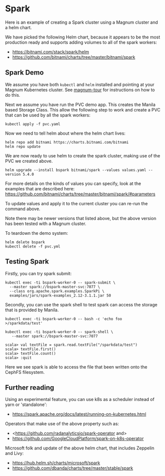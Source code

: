 Spark
=====

Here is an example of creating a Spark cluster using a Magnum cluster and a helm chart.

We have picked the following Helm chart, because it appears to be the most production ready and supports adding volumes to all of the spark workers:

- <https://bitnami.com/stack/spark/helm>
- <https://github.com/bitnami/charts/tree/master/bitnami/spark>

Spark Demo
----------

We assume you have both `kubectl` and `helm` installed and pointing at your Magnum Kubernetes cluster. See [magnum-tour](../magnum-tour/README.md#install-dependencies) for instructions on how to do this.

Next we assume you have run the PVC demo app. This creates the Manila based Storage Class. This allow the following step to work and create a PVC that can be used by all the spark workers:

    kubectl apply -f pvc.yaml

Now we need to tell helm about where the helm chart lives:

    helm repo add bitnami https://charts.bitnami.com/bitnami
    helm repo update

We are now ready to use helm to create the spark cluster, making use of the PVC we created above.

    helm upgrade --install bspark bitnami/spark --values values.yaml --version 5.4.0   

For more details on the kinds of values you can specify, look at the examples that are described here: <https://github.com/bitnami/charts/tree/master/bitnami/spark/#parameters>

To update values and apply it to the current cluster you can re-run the command above.

Note there may be newer versions that listed above, but the above version has been tested with a Magnum cluster.

To teardown the demo system:

    helm delete bspark
    kubectl delete -f pvc.yml

Testing Spark
-------------

Firstly, you can try spark submit:

    kubectl exec -ti bspark-worker-0 -- spark-submit \
      --master spark://bspark-master-svc:7077 \
      --class org.apache.spark.examples.SparkPi \
      examples/jars/spark-examples_2.12-3.1.1.jar 50

Secondly, you can use the spark shell to test spark can access the storage that is provided by Manila.

    kubectl exec -ti bspark-worker-0 -- bash -c 'echo foo >/sparkdata/test'

    kubectl exec -ti bspark-worker-0 -- spark-shell \
       --master spark://bspark-master-svc:7077

    scala> val textFile = spark.read.textFile("/sparkdata/test")
    scala> textFile.first()
    scala> textFile.count()
    scala> :quit

Here we see spark is able to access the file that been written onto the CephFS filesystem.

Further reading
---------------

Using an experimental feature, you can use k8s as a scheduler instead of yarn or 'standalone':
- <https://spark.apache.org/docs/latest/running-on-kubernetes.html>

Operators that make use of the above property such as:
- <https://github.com/radanalyticsio/spark-operator and>
- <https://github.com/GoogleCloudPlatform/spark-on-k8s-operator>

Microsoft folk and update of the above helm chart, that includes Zeppelin and Livy:
- <https://hub.helm.sh/charts/microsoft/spark>
- <https://github.com/dbanda/charts/tree/master/stable/spark>
